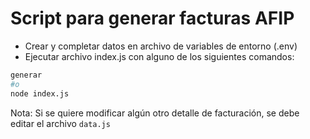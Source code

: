 # Script para generar facturas AFIP

- Crear y completar datos en archivo de variables de entorno (.env)
- Ejecutar archivo index.js con alguno de los siguientes comandos:

```bash
generar
#o
node index.js
```

Nota: Si se quiere modificar algún otro detalle de facturación, se debe editar el archivo `data.js`
